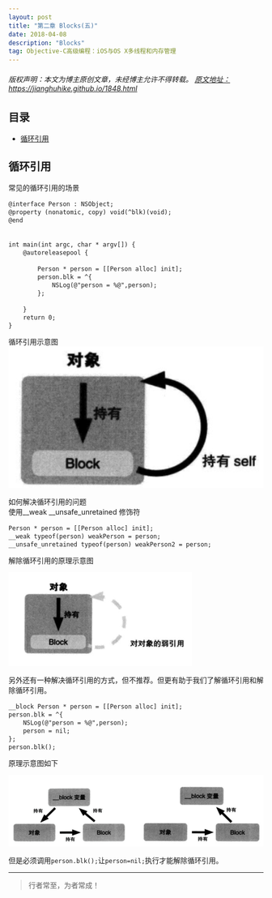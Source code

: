 ```yaml
---
layout: post
title: "第二章 Blocks(五)"
date: 2018-04-08
description: "Blocks"
tag: Objective-C高级编程：iOS与OS X多线程和内存管理
---
```



<h6>
  版权声明：本文为博主原创文章，未经博主允许不得转载。
  <a target="_blank" href="https://jianghuhike.github.io/1848.html">
  原文地址：https://jianghuhike.github.io/1848.html 
  </a>
</h6>



## 目录

* [循环引用](#content1)



<!-- ************************************************ -->
## <a id="content1"></a>循环引用
常见的循环引用的场景
```objc
@interface Person : NSObject;
@property (nonatomic, copy) void(^blk)(void);
@end


int main(int argc, char * argv[]) {
    @autoreleasepool {
        
        Person * person = [[Person alloc] init];
        person.blk = ^{
            NSLog(@"person = %@",person);
        };
        
    }
    return 0;
}
```

循环引用示意图
<img src="/images/memory/block8.png" alt="img">

如何解决循环引用的问题       
使用__weak __unsafe_unretained 修饰符
```objc
Person * person = [[Person alloc] init];
__weak typeof(person) weakPerson = person;
__unsafe_unretained typeof(person) weakPerson2 = person;
```

解除循环引用的原理示意图

<img src="/images/memory/block9.png" alt="img">

另外还有一种解决循环引用的方式，但不推荐。但更有助于我们了解循环引用和解除循环引用。
```objc
__block Person * person = [[Person alloc] init];
person.blk = ^{
    NSLog(@"person = %@",person);
    person = nil;
};
person.blk();
```

原理示意图如下

<img src="/images/memory/block10.png" alt="img">

但是必须调用`person.blk();`让`person=nil;`执行才能解除循环引用。




----------
>  行者常至，为者常成！


